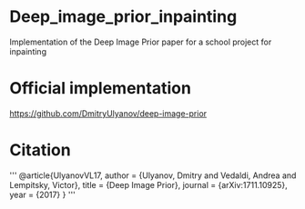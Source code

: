 # Deep_image_prior_inpainting

Implementation of the Deep Image Prior paper for a school project for inpainting

# Official implementation

https://github.com/DmitryUlyanov/deep-image-prior

# Citation

'''
@article{UlyanovVL17,
    author    = {Ulyanov, Dmitry and Vedaldi, Andrea and Lempitsky, Victor},
    title     = {Deep Image Prior},
    journal   = {arXiv:1711.10925},
    year      = {2017}
}
'''
